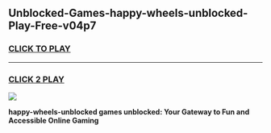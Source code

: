 
## Unblocked-Games-happy-wheels-unblocked-Play-Free-v04p7
<h3>
<a href="https://premium76.site?title=happy-wheels-unblocked&ref=10A">CLICK TO PLAY</a></h3>
<hr>

<h3>
<a href="https://premium76.site?title=happy-wheels-unblocked&ref=10A">CLICK 2 PLAY</a>
  
</h3>

<a href="https://premium76.site?title=happy-wheels-unblocked&ref=10A"><img src="https://clearcache.store/games.png"></a>


**happy-wheels-unblocked games unblocked: Your Gateway to Fun and Accessible Online Gaming**
